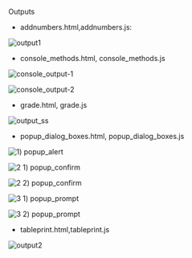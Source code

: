 Outputs 

- addnumbers.html,addnumbers.js:

![output1](https://user-images.githubusercontent.com/60461421/203928409-d4ae13a8-c6fc-4c60-a5fc-4fd0127199e1.png)

- console_methods.html, console_methods.js

![console_output-1](https://user-images.githubusercontent.com/60461421/205919746-0fb147b4-df80-4581-ae22-4f1d4ef6795b.png)

![console_output-2](https://user-images.githubusercontent.com/60461421/205919759-85d342fa-b344-4499-8d92-c65e2c0fa224.png)

- grade.html, grade.js

![output_ss](https://user-images.githubusercontent.com/60461421/204737662-22d88829-e145-4d81-bcb0-22480f08b34b.png)

- popup_dialog_boxes.html, popup_dialog_boxes.js

![1) popup_alert](https://user-images.githubusercontent.com/60461421/205917550-3dc57441-9812-4f50-ae4e-204bc231e9c2.png)

![2 1) popup_confirm](https://user-images.githubusercontent.com/60461421/205917566-10c10400-4fac-4829-b72b-369a769a8afc.png)

![2 2) popup_confirm](https://user-images.githubusercontent.com/60461421/205917582-1045885f-c914-44b5-a6c9-9dbdd1609786.png)

![3 1) popup_prompt](https://user-images.githubusercontent.com/60461421/205917591-cd8bbcf6-a988-491f-8e8a-cf73362764ad.png)

![3 2) popup_prompt](https://user-images.githubusercontent.com/60461421/205917639-d0eded98-de0a-41d9-b75a-97a22987c37a.png)

- tableprint.html,tableprint.js

![output2](https://user-images.githubusercontent.com/60461421/203928612-2a833a6d-9460-4a43-a127-ef7cf271a9c4.png)

